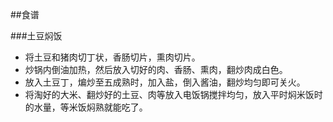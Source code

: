 ##食谱

###土豆焖饭
* 将土豆和猪肉切丁状，香肠切片，熏肉切片。
* 炒锅内倒油加热，然后放入切好的肉、香肠、熏肉，翻炒肉成白色。
* 放入土豆丁，煸炒至五成熟时，加入盐，倒入酱油，翻炒均匀即可关火。
* 将淘好的大米、翻炒好的土豆、肉等放入电饭锅搅拌均匀，放入平时焖米饭时的水量，等米饭焖熟就能吃了。